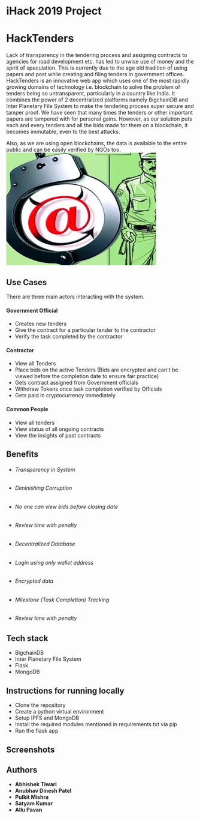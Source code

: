 # iHack 2019 Project
# HackTenders

Lack of transparency in the tendering process and assigning contracts to agencies for road development etc. has led to unwise use of money and the spirit of speculation. This is currently due to the age old tradition of using papers and post while creating and filing tenders in government offices.
HackTenders is an innovative web app which uses one of the most rapidly growing domains of technology i.e. blockchain to solve the problem of tenders being so untransparent, particularly in a country like India. It combines the power of 2 decentralized platforms namely BigchainDB and Inter Planetary File System to make the tendering process super secure and tamper proof. We have seen that many times the tenders or other important papers are tampered with for personal gains. However, as our solution puts each and every tenders and all the bids made for them on a blockchain, it becomes immutable, even to the best attacks.

Also, as we are using open blockchains, the data is available to the entire public and can be easily verified by NGOs too.
![](70625728.webp)

## Use Cases

There are three main actors interacting with the system.

#### Government Official
- Creates new tenders 
- Give the contract for a particular tender to the contractor
- Verify the task completed by the contractor

#### Contractor
- View all Tenders
- Place bids on the active Tenders (Bids are encrypted and can't be viewed before the completion date to ensure fair practice)
- Gets contract assigned from Government officials
- Withdraw Tokens once task completion verified by Officials
- Gets paid in cryptocurrency immediately

#### Common People
- View all tenders
- View status of all ongoing contracts
- View the insights of past contracts

## Benefits
* ###### Transparency in System
* ###### Diminishing Corruption
* ###### No one can view bids before closing date
* ###### Review time with penalty
* ###### Decentralized Database
* ###### Login using only wallet address
* ###### Encrypted data
* ###### Milestone (Task Completion) Tracking
* ###### Review time with penalty

## Tech stack
* BigchainDB
* Inter Planetary File System
* Flask
* MongoDB

## Instructions for running locally
* Clone the repository
* Create a python virtual environment
* Setup IPFS and MongoDB
* Install the required modules mentioned in requirements.txt via pip
* Run the flask app


## Screenshots

## Authors

* **Abhishek Tiwari**
* **Anubhav Dinesh Patel**
* **Pulkit Mishra**
* **Satyam Kumar**
* **Allu Pavan**



